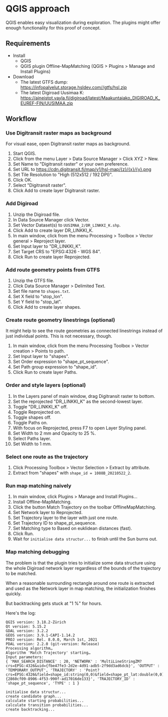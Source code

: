 # QGIS approach

QGIS enables easy visualization during exploration.
The plugins might offer enough functionality for this proof of concept.

## Requirements

- Install
  - QGIS
  - QGIS plugin Offline-MapMatching (QGIS > Plugins > Manage and Install Plugins)
- Download
  - The latest GTFS dump: <https://infopalvelut.storage.hsldev.com//gtfs/hsl.zip>
  - The latest Digiroad Uusimaa K: <https://aineistot.vayla.fi/digiroad/latest/Maakuntajako_DIGIROAD_K_EUREF-FIN/UUSIMAA.zip>

## Workflow

### Use Digitransit raster maps as background

For visual ease, open Digitransit raster maps as background.

1. Start QGIS.
1. Click from the menu Layer > Data Source Manager > Click XYZ > New.
1. Set Name to "Digitransit raster" or your own preference.
1. Set URL to <https://cdn.digitransit.fi/map/v1/hsl-map/{z}/{x}/{y}.png>
1. Set Tile Resolution to "High (512x512 / 192 DPI)".
1. Click OK.
1. Select "Digitransit raster".
1. Click Add to create layer Digitransit raster.

### Add Digiroad

1. Unzip the Digiroad file.
1. In Data Source Manager click Vector.
1. Set Vector Dataset(s) to `UUSIMAA_2/DR_LINKKI_K.shp`.
1. Click Add to create layer DR_LINKKI_K.
1. In main window, click from the menu Processing > Toolbox > Vector general > Reproject layer.
1. Set Input layer to "DR_LINKKI_K".
1. Set Target CRS to "EPSG:4326 - WGS 84".
1. Click Run to create layer Reprojected.

### Add route geometry points from GTFS

1. Unzip the GTFS file.
1. Click Data Source Manager > Delimited Text.
1. Set file name to `shapes.txt`.
1. Set X field to "stop_lon".
1. Set Y field to "stop_lat".
1. Click Add to create layer shapes.

### Create route geometry linestrings (optional)

It might help to see the route geometries as connected linestrings instead of just individual points.
This is not necessary, though.

1. In main window, click from the menu Processing Toolbox > Vector creation > Points to path.
1. Set Input layer to "shapes".
1. Set Order expression to "shape_pt_sequence".
1. Set Path group expression to "shape_id".
1. Click Run to create layer Paths.

### Order and style layers (optional)

1. In the Layers panel of main window, drag Digitransit raster to bottom.
1. Set the reprojected "DR_LINKKI_K" as the second-lowest layer.
1. Toggle "DR_LINKKI_K" off.
1. Toggle Reprojected on.
1. Toggle shapes off.
1. Toggle Paths on.
1. With focus on Reprojected, press F7 to open Layer Styling panel.
1. Set Width to 2 mm and Opacity to 25 %.
1. Select Paths layer.
1. Set Width to 1 mm.

### Select one route as the trajectory

1. Click Processing Toolbox > Vector Selection > Extract by attribute.
1. Extract from "shapes" with `shape_id = 1088B_20210522_2`.

### Run map matching naively

1. In main window, click Plugins > Manage and Install Plugins...
1. Install Offline-MapMatching.
1. Click the button Match Trajectory on the toolbar OfflineMapMatching.
1. Set Network layer to Reprojected.
1. Set Trajectory layer to the layer with just one route.
1. Set Trajectory ID to shape_pt_sequence.
1. Set Matching type to Based on euklidean distances (fast).
1. Click Run.
1. Wait for `initialise data structur...` to finish until the Sun burns out.

### Map matching debugging

The problem is that the plugin tries to initialize some data structure using the whole Digiroad network layer regardless of the bounds of the trajectory to be matched.

When a reasonable surrounding rectangle around one route is extracted and used as the Network layer in map matching, the initialization finishes quickly.

But backtracking gets stuck at "1 %" for hours.

Here's the log:

```
QGIS version: 3.18.2-Zürich
Qt version: 5.15.2
GDAL version: 3.2.2
GEOS version: 3.9.1-CAPI-1.14.2
PROJ version: Rel. 8.0.0, March 1st, 2021
PDAL version: 2.2.0 (git-version: Release)
Processing algorithm…
Algorithm 'Match Trajectory' starting…
Input parameters:
{ 'MAX_SEARCH_DISTANCE' : 20, 'NETWORK' : 'MultiLineStringZM?crs=EPSG:4326&uid={fbe47fe3-2d2e-4d91-adb5-2f9dd3ad6dcb}', 'OUTPUT' : 'TEMPORARY_OUTPUT', 'TRAJECTORY' : 'Point?crs=EPSG:4326&field=shape_id:string(0,0)&field=shape_pt_lat:double(0,0)&field=shape_pt_lon:double(0,0)&field=shape_pt_sequence:integer(0,0)&field=shape_dist_traveled:double(0,0)&uid={2860cf09-8906-4f53-990f-ad17016de133}', 'TRAJECTORY_ID' : 'shape_pt_sequence', 'TYPE' : 1 }

initialise data structur...
create candidate graph...
calculate starting probabilities...
calculate transition probabilities...
create backtracking...
```

